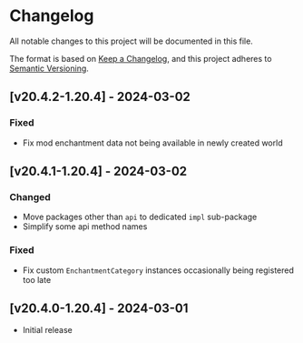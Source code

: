 # Changelog
All notable changes to this project will be documented in this file.

The format is based on [Keep a Changelog](https://keepachangelog.com/en/1.0.0/),
and this project adheres to [Semantic Versioning](https://semver.org/spec/v2.0.0.html).

## [v20.4.2-1.20.4] - 2024-03-02
### Fixed
- Fix mod enchantment data not being available in newly created world

## [v20.4.1-1.20.4] - 2024-03-02
### Changed
- Move packages other than `api` to dedicated `impl` sub-package
- Simplify some api method names
### Fixed
- Fix custom `EnchantmentCategory` instances occasionally being registered too late

## [v20.4.0-1.20.4] - 2024-03-01
- Initial release
